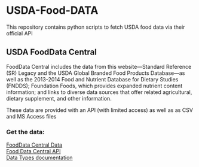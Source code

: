 # USDA-Food-DATA
This repository contains python scripts to fetch USDA food data via their official API

## USDA FoodData Central 

FoodData Central includes the data from this website—Standard Reference (SR) Legacy and the USDA Global Branded Food Products Database—as well as the 2013-2014 Food and Nutrient Database for Dietary Studies (FNDDS); Foundation Foods, which provides expanded nutrient content information; and links to diverse data sources that offer related agricultural, dietary supplement, and other information.

These data are provided with an API (with limited access) as well as as CSV and MS Access files 

### Get the data:
[FoodData Central Data](https://fdc.nal.usda.gov/download-datasets.html) </br>
[Food Data Central API](https://fdc.nal.usda.gov/api-spec/fdc_api.html#/FDC/getFoodsSearch) </br>
[Data Types documentation](https://fdc.nal.usda.gov/data-documentation.html) </br>
